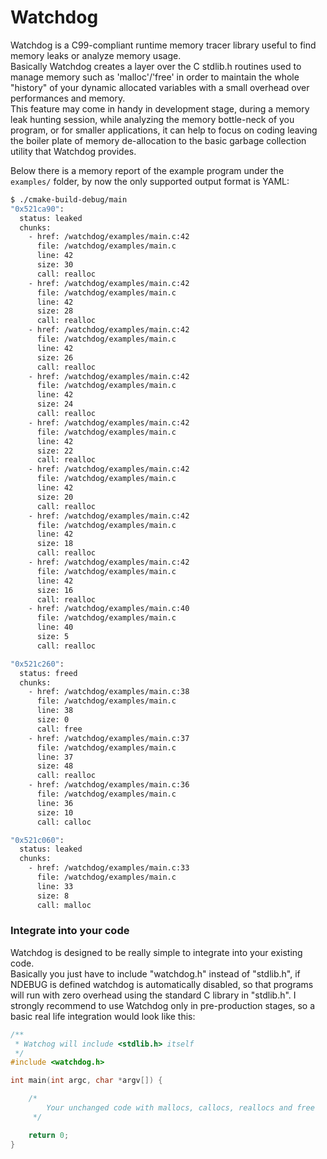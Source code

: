 Watchdog
=========

Watchdog is a C99-compliant runtime memory tracer library useful to find memory leaks or analyze memory usage.  
Basically Watchdog creates a layer over the C stdlib.h routines used to manage memory such as 'malloc'/'free' in order 
to maintain the whole "history" of your dynamic allocated variables with a small overhead over performances and memory.  
This feature may come in handy in development stage, during a memory leak hunting session, while analyzing the memory 
bottle-neck of you program, or for smaller applications, it can help to focus on coding leaving the boiler plate of 
memory de-allocation to the basic garbage collection utility that Watchdog provides. 

Below there is a memory report of the example program under the `examples/` folder, 
by now the only supported output format is YAML:
  
```bash
$ ./cmake-build-debug/main
"0x521ca90":
  status: leaked
  chunks:
    - href: /watchdog/examples/main.c:42
      file: /watchdog/examples/main.c
      line: 42
      size: 30
      call: realloc
    - href: /watchdog/examples/main.c:42
      file: /watchdog/examples/main.c
      line: 42
      size: 28
      call: realloc
    - href: /watchdog/examples/main.c:42
      file: /watchdog/examples/main.c
      line: 42
      size: 26
      call: realloc
    - href: /watchdog/examples/main.c:42
      file: /watchdog/examples/main.c
      line: 42
      size: 24
      call: realloc
    - href: /watchdog/examples/main.c:42
      file: /watchdog/examples/main.c
      line: 42
      size: 22
      call: realloc
    - href: /watchdog/examples/main.c:42
      file: /watchdog/examples/main.c
      line: 42
      size: 20
      call: realloc
    - href: /watchdog/examples/main.c:42
      file: /watchdog/examples/main.c
      line: 42
      size: 18
      call: realloc
    - href: /watchdog/examples/main.c:42
      file: /watchdog/examples/main.c
      line: 42
      size: 16
      call: realloc
    - href: /watchdog/examples/main.c:40
      file: /watchdog/examples/main.c
      line: 40
      size: 5
      call: realloc

"0x521c260":
  status: freed
  chunks:
    - href: /watchdog/examples/main.c:38
      file: /watchdog/examples/main.c
      line: 38
      size: 0
      call: free
    - href: /watchdog/examples/main.c:37
      file: /watchdog/examples/main.c
      line: 37
      size: 48
      call: realloc
    - href: /watchdog/examples/main.c:36
      file: /watchdog/examples/main.c
      line: 36
      size: 10
      call: calloc

"0x521c060":
  status: leaked
  chunks:
    - href: /watchdog/examples/main.c:33
      file: /watchdog/examples/main.c
      line: 33
      size: 8
      call: malloc
```

### Integrate into your code

Watchdog is designed to be really simple to integrate into your existing code.  
Basically you just have to include "watchdog.h" instead of "stdlib.h", if NDEBUG is defined watchdog is automatically 
disabled, so that programs will run with zero overhead using the standard C library in "stdlib.h". 
I strongly recommend to use Watchdog only in pre-production stages, so a basic real life integration would look like this:

```C
/**
 * Watchog will include <stdlib.h> itself
 */
#include <watchdog.h>

int main(int argc, char *argv[]) {

    /*
        Your unchanged code with mallocs, callocs, reallocs and free
     */

    return 0;
}
```
